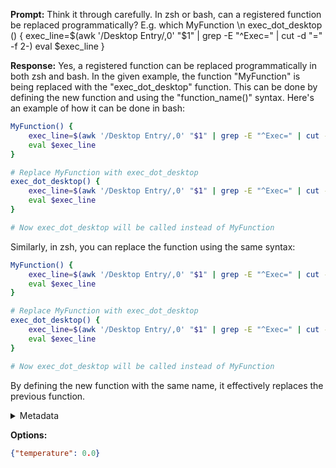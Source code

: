 **Prompt:**
Think it through carefully. In zsh or bash, can a registered function be replaced programmatically? E.g. which MyFunction \n exec_dot_desktop () {
	exec_line=$(awk '/Desktop Entry/,0' "$1" | grep -E "^Exec=" | cut -d "=" -f 2-)
	eval $exec_line
}

**Response:**
Yes, a registered function can be replaced programmatically in both zsh and bash. In the given example, the function "MyFunction" is being replaced with the "exec_dot_desktop" function. This can be done by defining the new function and using the "function_name()" syntax. Here's an example of how it can be done in bash:

```bash
MyFunction() {
    exec_line=$(awk '/Desktop Entry/,0' "$1" | grep -E "^Exec=" | cut -d "=" -f 2-)
    eval $exec_line
}

# Replace MyFunction with exec_dot_desktop
exec_dot_desktop() {
    exec_line=$(awk '/Desktop Entry/,0' "$1" | grep -E "^Exec=" | cut -d "=" -f 2-)
    eval $exec_line
}

# Now exec_dot_desktop will be called instead of MyFunction
```

Similarly, in zsh, you can replace the function using the same syntax:

```zsh
MyFunction() {
    exec_line=$(awk '/Desktop Entry/,0' "$1" | grep -E "^Exec=" | cut -d "=" -f 2-)
    eval $exec_line
}

# Replace MyFunction with exec_dot_desktop
exec_dot_desktop() {
    exec_line=$(awk '/Desktop Entry/,0' "$1" | grep -E "^Exec=" | cut -d "=" -f 2-)
    eval $exec_line
}

# Now exec_dot_desktop will be called instead of MyFunction
```

By defining the new function with the same name, it effectively replaces the previous function.

<details><summary>Metadata</summary>

- Duration: 9014 ms
- Datetime: 2023-08-22T12:05:35.458718
- Model: gpt-3.5-turbo-0613

</details>

**Options:**
```json
{"temperature": 0.0}
```

